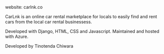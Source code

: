website: carlnk.co

CarLnk is an online car rental marketplace for locals to easily find and rent cars from the local car rental businessess.

Developed with Django, HTML, CSS and Javascript.
Maintained and hosted with Azure.

Developed by Tinotenda Chiwara
